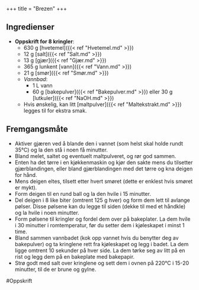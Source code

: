 +++
title = "Brezen"
+++

## Ingredienser
- **Oppskrift for 8 kringler**:
	- 630 g [hvetemel]({{< ref "Hvetemel.md" >}})
	- 12 g [salt]({{< ref "Salt.md" >}})
	- 13 g [gjær]({{< ref "Gjær.md" >}})
	- 365 g lunkent [vann]({{< ref "Vann.md" >}})
	- 21 g [smør]({{< ref "Smør.md" >}})
	- *Vannbad*:
		- 1 L vann
		- 60 g [bakepulver]({{< ref "Bakepulver.md" >}}) eller 30 g [lutkuler]({{< ref "NaOH.md" >}})
	- Hvis ønskelig, kan litt [maltpulver]({{< ref "Maltekstrakt.md" >}}) legges til for ekstra smak.
## Fremgangsmåte
- Aktiver gjæren ved å blande den i vannet (som helst skal holde rundt 35°C) og la den stå i noen få minutter.
- Bland melet, saltet og eventuelt maltpulveret, og rør god sammen.
- Enten ha det tørre i en kjøkkenmaskin og kjør den sakte mens du tilsetter gjærblandingen, eller bland gjærblandingen med det tørre og kna deigen for hånd.
- Mens deigen eltes, tilsett etter hvert smøret (dette er enklest hvis smøret er mykt).
- Form deigen til en rund ball og la den hvile i 15 minutter.
- Del deigen i 8 like biter (omtrent 125 g hver) og form dem lett til avlange pølser. Disse pølsene kan du legge til siden (dekke til med et håndkle) og la hvile i noen minutter.
- Form pølsene til kringler og fordel dem over på bakeplater. La dem hvile i 30 minutter i romtemperatur, før du setter dem i kjøleskapet i minst 1 time. 
- Bland sammen vannbadet (kok opp vannet hvis du benytter deg av bakepulver) og ta kringlene rett fra kjøleskapet og legg i badet. La dem ligge omtrent 10 sekunder på hver side. La dem tørke seg av litt på en rist og legg dem på en bakeplate med bakepapir. 
- Strø godt med salt over kringlene og sett dem i ovnen på 220°C i 15-20 minutter, til de er brune og gylne.

#Oppskrift 